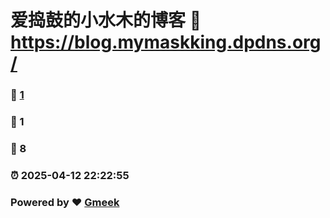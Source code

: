 # 爱捣鼓的小水木的博客 :link: https://blog.mymaskking.dpdns.org/ 
### :page_facing_up: [1](https://blog.mymaskking.dpdns.org//tag.html) 
### :speech_balloon: 1 
### :hibiscus: 8 
### :alarm_clock: 2025-04-12 22:22:55 
### Powered by :heart: [Gmeek](https://github.com/Meekdai/Gmeek)
